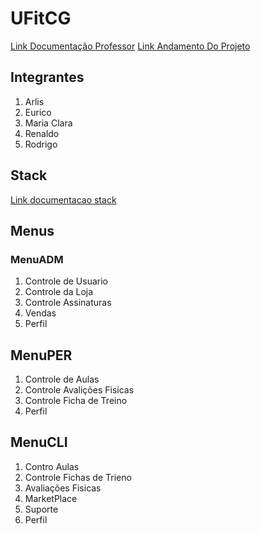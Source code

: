 # UFitCG
[Link Documentação Professor](https://docs.google.com/document/d/1b3tzyEJZvm5fzqHEalwYusvA1-_AlCc8wi3itf_dr2E/edit)
[Link Andamento Do Projeto](https://docs.google.com/document/d/1f3pRN1PYkI4k5MX2VvExGwTPwZxD41pmw7S36Z4ScIw/edit)

## Integrantes
1. Arlis
2. Eurico
3. Maria Clara
4. Renaldo
5. Rodrigo

## Stack
[Link documentacao stack](https://docs.haskellstack.org)

## Menus
### MenuADM
1. Controle de Usuario
2. Controle da Loja
3. Controle Assinaturas
4. Vendas
5. Perfil

## MenuPER
1. Controle de Aulas
2. Controle Avalições Fisicas
3. Controle Ficha de Treino
4. Perfil

## MenuCLI
1. Contro Aulas
2. Controle Fichas de Trieno
3. Avaliações Fisicas
4. MarketPlace
5. Suporte
6. Perfil
